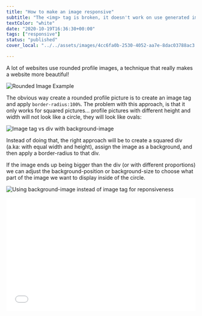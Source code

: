```yaml
---
title: "How to make an image responsive"
subtitle: "The <img> tag is broken, it doesn't work on use generated images because they loose proportions, here is how to work around it."
textColor: "white"
date: "2020-10-19T16:36:30+00:00"
tags: ["responsive"]
status: "published"
cover_local: "../../assets/images/4cc6fa0b-2530-4052-aa7e-8dac03788ac3.png"

---
```


A lot of websites use rounded profile images, a technique that really makes a website more beautiful!

![Rounded Image Example](../../assets/images/9edb713a-3a80-442a-9fc5-dd5caa9da62fScreenShot20190524at114329AM.png)

The obvious way create a rounded profile picture is to create an image tag and apply `border-radius:100%`. The problem with this approach, is that it only works for squared pictures... profile pictures with different height and width will not look like a circle, they will look like ovals: 

![Image tag vs div with background-image](../../assets/images/596b5833-09a1-4ff0-8718-bc7ba4dd995dScreenShot20190524at42229PM.png)

Instead of doing that, the right approach will be to create a squared div (a.ka: with equal width and height), assign the image as a background, and then apply a border-radius to that div.

If the image ends up being bigger than the div (or with different proportions) we can adjust the background-position or background-size to choose what part of the image we want to display inside of the circle.

![Using background-image instead of image tag for reponsiveness](../../assets/images/1251c891-ac88-464f-ae58-5c9d7abe081cScreenShot20190524at121150PM.png)

<iframe width="100%" height="300" src="//jsfiddle.net/BreatheCode/Lge30ypv/4/embedded/html,css,result/dark/" allowfullscreen="allowfullscreen" allowpaymentrequest frameborder="0"></iframe>
